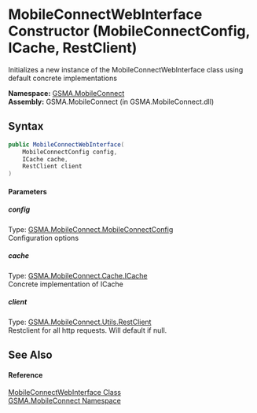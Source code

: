 MobileConnectWebInterface Constructor (MobileConnectConfig, ICache, RestClient)
===============================================================================
Initializes a new instance of the MobileConnectWebInterface class using default concrete implementations

**Namespace:** [GSMA.MobileConnect][1]  
**Assembly:** GSMA.MobileConnect (in GSMA.MobileConnect.dll)

Syntax
------

```csharp
public MobileConnectWebInterface(
	MobileConnectConfig config,
	ICache cache,
	RestClient client
)
```

#### Parameters

##### *config*
Type: [GSMA.MobileConnect.MobileConnectConfig][2]  
Configuration options

##### *cache*
Type: [GSMA.MobileConnect.Cache.ICache][3]  
Concrete implementation of ICache

##### *client*
Type: [GSMA.MobileConnect.Utils.RestClient][4]  
Restclient for all http requests. Will default if null.


See Also
--------

#### Reference
[MobileConnectWebInterface Class][5]  
[GSMA.MobileConnect Namespace][1]  

[1]: ../README.md
[2]: ../MobileConnectConfig/README.md
[3]: ../../GSMA.MobileConnect.Cache/ICache/README.md
[4]: ../../GSMA.MobileConnect.Utils/RestClient/README.md
[5]: README.md
[6]: ../../_icons/Help.png